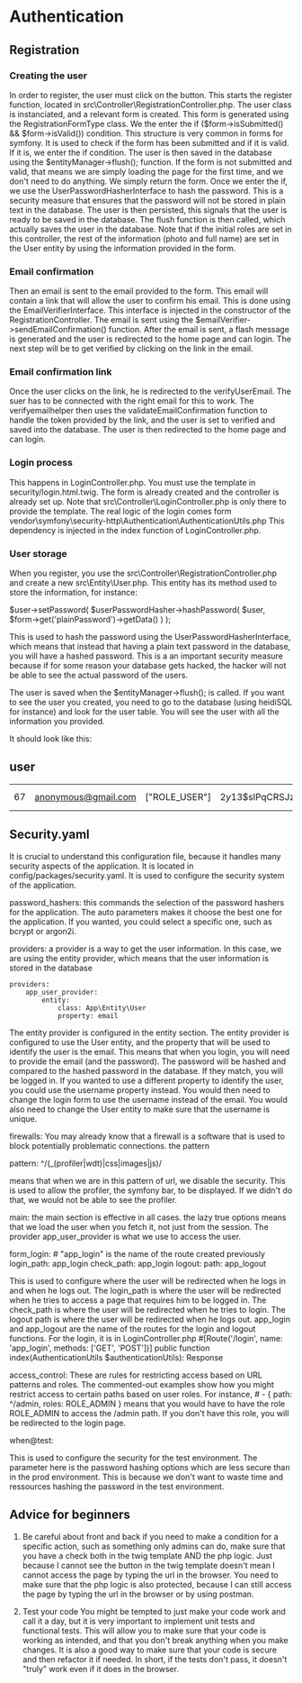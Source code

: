 
# Authentication
## Registration
### Creating the user
In order to register, the user must click on the button. This starts the register function, located in src\Controller\RegistrationController.php. The user class is instanciated, and a relevant form is created. This form is generated using the RegistrationFormType class. We the enter the if ($form->isSubmitted() && $form->isValid()) condition. This structure is very common in forms for symfony. It is used to check if the form has been submitted and if it is valid. If it is, we enter the if condition. The user is then saved in the database using the $entityManager->flush(); function. If the form is not submitted and valid, that means we are simply loading the page for the first time, and we don't need to do anything. We simply return the form. 
Once we enter the if, we use the UserPasswordHasherInterface to hash the password. This is a security measure that ensures that the password will not be stored in plain text in the database. The user is then persisted, this signals that the user is ready to be saved in the database. The flush function is then called, which actually saves the user in the database. Note that if the initial roles are set in this controller, the rest of the information (photo and full name) are set in the User entity by using the information provided in the form.

### Email confirmation
Then an email is sent to the email provided to the form. This email will contain a link that will allow the user to confirm his email. This is done using the EmailVerifierInterface. This interface is injected in the constructor of the RegistrationController. The email is sent using the $emailVerifier->sendEmailConfirmation() function. After the email is sent, a flash message is generated and the user is redirected to the home page and can login. The next step will be to get verified by clicking on the link in the email.

### Email confirmation link
Once the user clicks on the link, he is redirected to the verifyUserEmail. The suer has to be connected with the right email for this to work. The verifyemailhelper then uses the validateEmailConfirmation function to handle the token provided by the link, and the user is set to verified and saved into the database. The user is then redirected to the home page and can login.

### Login process
This happens in LoginController.php. You must use the template in security/login.html.twig. The form is already created and the controller is already set up. Note that src\Controller\LoginController.php is only there to provide the template. The real logic of the login comes form vendor\symfony\security-http\Authentication\AuthenticationUtils.php This dependency is injected in the index function of LoginController.php. 

### User storage
When you register, you use the src\Controller\RegistrationController.php and create a new src\Entity\User.php. This entity has its method used to store the information, for instance:

$user->setPassword(
                $userPasswordHasher->hashPassword(
                    $user,
                    $form->get('plainPassword')->getData()
                )
            );

This is used to hash the password using the UserPasswordHasherInterface, which means that instead that having a plain text password in the database, you will have a hashed password. This is a an important security measure because if for some reason your database gets hacked, the hacker will not be able to see the actual password of the users.

The user is saved when the $entityManager->flush(); is called. If you want to see the user you created, you need to go to the database (using heidiSQL for instance) and look for the user table. You will see the user with all the information you provided.

It should look like this:

user
---
|  |  |  |  |  |  |  | 
| ---: | --- | --- | --- | ---: | --- | --- | 
| 67 | anonymous@gmail.com | ["ROLE_USER"] | $2y$13$slPqCRSJzU7ITw2K.9USI.zes298ofakeencodedpasswordmsQXO | 1 | John Doe | https://static.wikia.nocookie.net/shadowsdietwice/images/d/d1/Withered_Red_Gourd.png | 

## Security.yaml

It is crucial to understand this configuration file, because it handles many security aspects of the application. It is located in config/packages/security.yaml. It is used to configure the security system of the application. 

password_hashers: this commands the selection of the password hashers for the application. The auto parameters makes it choose the best one for the application. If you wanted, you could select a specific one, such as bcrypt or argon2i.

providers: a provider is a way to get the user information. In this case, we are using the entity provider, which means that the user information is stored in the database

    providers:
        app_user_provider:
            entity:
                class: App\Entity\User
                property: email


The entity provider is configured in the entity section. The entity provider is configured to use the User entity, and the property that will be used to identify the user is the email. This means that when you login, you will need to provide the email (and the password). The password will be hashed and compared to the hashed password in the database. If they match, you will be logged in. If you wanted to use a different property to identify the user, you could use the username property instead. You would then need to change the login form to use the username instead of the email. You would also need to change the User entity to make sure that the username is unique.

firewalls: You may already know that a firewall is a software that is used to block potentially problematic connections. the pattern

pattern: ^/(_(profiler|wdt)|css|images|js)/

means that when we are in this pattern of url, we disable the security. This is used to allow the profiler, the symfony bar, to be displayed. If we didn't do that, we would not be able to see the profiler. 

main: the main section is effective in all cases. the lazy true options means that we load the user when you fetch it, not just from the session. The provider app_user_provider is what we use to access the user. 

form_login:
                # "app_login" is the name of the route created previously
                login_path: app_login
                check_path: app_login
            logout:
                path: app_logout


This is used to configure where the user will be redirected when he logs in and when he logs out. The login_path is where the user will be redirected when he tries to access a page that requires him to be logged in. The check_path is where the user will be redirected when he tries to login. The logout path is where the user will be redirected when he logs out. app_login and app_logout are the name of the routes for the login and logout functions. For the login, it is in LoginController.php
#[Route('/login', name: 'app_login', methods: ['GET', 'POST'])]
public function index(AuthenticationUtils $authenticationUtils): Response


access_control: These are rules for restricting access based on URL patterns and roles. The commented-out examples show how you might restrict access to certain paths based on user roles.
For instance, # - { path: ^/admin, roles: ROLE_ADMIN } means that you would have to have the role ROLE_ADMIN to access the /admin path. If you don't have this role, you will be redirected to the login page.

when@test:

This is used to configure the security for the test environment. The parameter here is the password hashing options which are less secure than in the prod environment. This is because we don't want to waste time and ressources hashing the password in the test environment.

## Advice for beginners
1. Be careful about front and back
if you need to make a condition for a specific action, such as something only admins can do, make sure that you have a check both in the twig template AND the php logic. Just because I cannot see the button in the twig template doesn't mean I cannot access the page by typing the url in the browser. You need to make sure that the php logic is also protected, because I can still access the page by typing the url in the browser or by using postman.

2. Test your code
You might be tempted to just make your code work and call it a day, but it is very important to implement unit tests and functional tests. This will allow you to make sure that your code is working as intended, and that you don't break anything when you make changes. It is also a good way to make sure that your code is secure and then refactor it if needed. In short, if the tests don't pass, it doesn't "truly" work even if it does in the browser.

